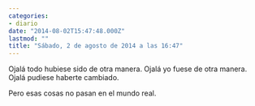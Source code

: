 ```yaml
---
categories:
- diario
date: "2014-08-02T15:47:48.000Z"
lastmod: ""
title: "Sábado, 2 de agosto de 2014 a las 16:47"
---
```


Ojalá todo hubiese sido de otra manera. Ojalá yo fuese de otra manera. Ojalá pudiese haberte cambiado.

Pero esas cosas no pasan en el mundo real.